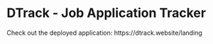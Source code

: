 <h1>DTrack - Job Application Tracker</h1>
<p>Check out the deployed application: https://dtrack.website/landing</p>

